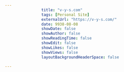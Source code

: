 ---
                title: "v-y-s.com"
                tags: [Personal Site]
                externalUrl: "https://v-y-s.com/"
                date: 9938-08-08
                showDate: false
                showAuthor: false
                showReadingTime: false
                showEdit: false
                showLikes: false
                showViews: false
                layoutBackgroundHeaderSpace: false
                ---
